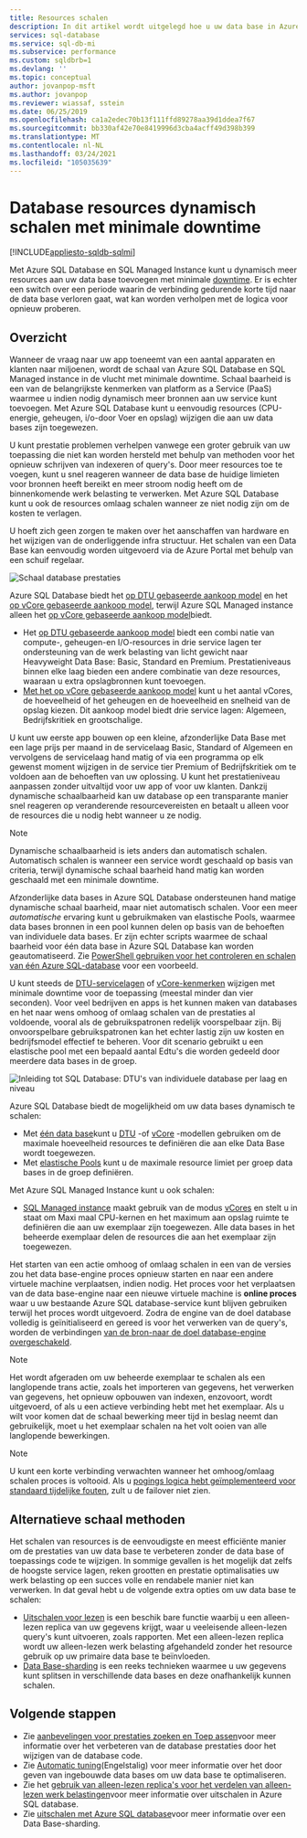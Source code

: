 ```yaml
---
title: Resources schalen
description: In dit artikel wordt uitgelegd hoe u uw data base in Azure SQL Database en SQL Managed Instance kunt schalen door toegewezen bronnen toe te voegen of te verwijderen.
services: sql-database
ms.service: sql-db-mi
ms.subservice: performance
ms.custom: sqldbrb=1
ms.devlang: ''
ms.topic: conceptual
author: jovanpop-msft
ms.author: jovanpop
ms.reviewer: wiassaf, sstein
ms.date: 06/25/2019
ms.openlocfilehash: ca1a2edec70b13f111ffd89278aa39d1ddea7f67
ms.sourcegitcommit: bb330af42e70e8419996d3cba4acff49d398b399
ms.translationtype: MT
ms.contentlocale: nl-NL
ms.lasthandoff: 03/24/2021
ms.locfileid: "105035639"
---
```

# <a name="dynamically-scale-database-resources-with-minimal-downtime"></a>Database resources dynamisch schalen met minimale downtime
[!INCLUDE[appliesto-sqldb-sqlmi](../includes/appliesto-sqldb-sqlmi.md)]

Met Azure SQL Database en SQL Managed Instance kunt u dynamisch meer resources aan uw data base toevoegen met minimale [downtime](https://azure.microsoft.com/support/legal/sla/sql-database). Er is echter een switch over een periode waarin de verbinding gedurende korte tijd naar de data base verloren gaat, wat kan worden verholpen met de logica voor opnieuw proberen.

## <a name="overview"></a>Overzicht

Wanneer de vraag naar uw app toeneemt van een aantal apparaten en klanten naar miljoenen, wordt de schaal van Azure SQL Database en SQL Managed instance in de vlucht met minimale downtime. Schaal baarheid is een van de belangrijkste kenmerken van platform as a Service (PaaS) waarmee u indien nodig dynamisch meer bronnen aan uw service kunt toevoegen. Met Azure SQL Database kunt u eenvoudig resources (CPU-energie, geheugen, i/o-door Voer en opslag) wijzigen die aan uw data bases zijn toegewezen.

U kunt prestatie problemen verhelpen vanwege een groter gebruik van uw toepassing die niet kan worden hersteld met behulp van methoden voor het opnieuw schrijven van indexeren of query's. Door meer resources toe te voegen, kunt u snel reageren wanneer de data base de huidige limieten voor bronnen heeft bereikt en meer stroom nodig heeft om de binnenkomende werk belasting te verwerken. Met Azure SQL Database kunt u ook de resources omlaag schalen wanneer ze niet nodig zijn om de kosten te verlagen.

U hoeft zich geen zorgen te maken over het aanschaffen van hardware en het wijzigen van de onderliggende infra structuur. Het schalen van een Data Base kan eenvoudig worden uitgevoerd via de Azure Portal met behulp van een schuif regelaar.

![Schaal database prestaties](./media/scale-resources/scale-performance.svg)

Azure SQL Database biedt het [op DTU gebaseerde aankoop model](service-tiers-dtu.md) en het [op vCore gebaseerde aankoop model](service-tiers-vcore.md), terwijl Azure SQL Managed instance alleen het [op vCore gebaseerde aankoop model](service-tiers-vcore.md)biedt. 

- Het [op DTU gebaseerde aankoop model](service-tiers-dtu.md) biedt een combi natie van compute-, geheugen-en I/O-resources in drie service lagen ter ondersteuning van de werk belasting van licht gewicht naar Heavyweight Data Base: Basic, Standard en Premium. Prestatieniveaus binnen elke laag bieden een andere combinatie van deze resources, waaraan u extra opslagbronnen kunt toevoegen.
- [Met het op vCore gebaseerde aankoop model](service-tiers-vcore.md) kunt u het aantal vCores, de hoeveelheid of het geheugen en de hoeveelheid en snelheid van de opslag kiezen. Dit aankoop model biedt drie service lagen: Algemeen, Bedrijfskritiek en grootschalige.

U kunt uw eerste app bouwen op een kleine, afzonderlijke Data Base met een lage prijs per maand in de servicelaag Basic, Standard of Algemeen en vervolgens de servicelaag hand matig of via een programma op elk gewenst moment wijzigen in de service tier Premium of Bedrijfskritiek om te voldoen aan de behoeften van uw oplossing. U kunt het prestatieniveau aanpassen zonder uitvaltijd voor uw app of voor uw klanten. Dankzij dynamische schaalbaarheid kan uw database op een transparante manier snel reageren op veranderende resourcevereisten en betaalt u alleen voor de resources die u nodig hebt wanneer u ze nodig.

> [!NOTE]
> Dynamische schaalbaarheid is iets anders dan automatisch schalen. Automatisch schalen is wanneer een service wordt geschaald op basis van criteria, terwijl dynamische schaal baarheid hand matig kan worden geschaald met een minimale downtime.

Afzonderlijke data bases in Azure SQL Database ondersteunen hand matige dynamische schaal baarheid, maar niet automatisch schalen. Voor een meer *automatische* ervaring kunt u gebruikmaken van elastische Pools, waarmee data bases bronnen in een pool kunnen delen op basis van de behoeften van individuele data bases.
Er zijn echter scripts waarmee de schaal baarheid voor één data base in Azure SQL Database kan worden geautomatiseerd. Zie [PowerShell gebruiken voor het controleren en schalen van één Azure SQL-database](scripts/monitor-and-scale-database-powershell.md) voor een voorbeeld.

U kunt steeds de [DTU-servicelagen](service-tiers-dtu.md) of [vCore-kenmerken](resource-limits-vcore-single-databases.md) wijzigen met minimale downtime voor de toepassing (meestal minder dan vier seconden). Voor veel bedrijven en apps is het kunnen maken van databases en het naar wens omhoog of omlaag schalen van de prestaties al voldoende, vooral als de gebruikspatronen redelijk voorspelbaar zijn. Bij onvoorspelbare gebruikspatronen kan het echter lastig zijn uw kosten en bedrijfsmodel effectief te beheren. Voor dit scenario gebruikt u een elastische pool met een bepaald aantal Edtu's die worden gedeeld door meerdere data bases in de groep.

![Inleiding tot SQL Database: DTU's van individuele database per laag en niveau](./media/scale-resources/single_db_dtus.png)

Azure SQL Database biedt de mogelijkheid om uw data bases dynamisch te schalen:

- Met [één data base](single-database-scale.md)kunt u [DTU](resource-limits-dtu-single-databases.md) -of [vCore](resource-limits-vcore-single-databases.md) -modellen gebruiken om de maximale hoeveelheid resources te definiëren die aan elke Data Base wordt toegewezen.
- Met [elastische Pools](elastic-pool-scale.md) kunt u de maximale resource limiet per groep data bases in de groep definiëren.

Met Azure SQL Managed Instance kunt u ook schalen: 

- [SQL Managed instance](../managed-instance/sql-managed-instance-paas-overview.md) maakt gebruik van de modus [vCores](../managed-instance/sql-managed-instance-paas-overview.md#vcore-based-purchasing-model) en stelt u in staat om Maxi maal CPU-kernen en het maximum aan opslag ruimte te definiëren die aan uw exemplaar zijn toegewezen. Alle data bases in het beheerde exemplaar delen de resources die aan het exemplaar zijn toegewezen.

Het starten van een actie omhoog of omlaag schalen in een van de versies zou het data base-engine proces opnieuw starten en naar een andere virtuele machine verplaatsen, indien nodig. Het proces voor het verplaatsen van de data base-engine naar een nieuwe virtuele machine is **online proces** waar u uw bestaande Azure SQL database-service kunt blijven gebruiken terwijl het proces wordt uitgevoerd. Zodra de engine van de doel database volledig is geïnitialiseerd en gereed is voor het verwerken van de query's, worden de verbindingen [van de bron-naar de doel database-engine overgeschakeld](single-database-scale.md#impact).

> [!NOTE]
> Het wordt afgeraden om uw beheerde exemplaar te schalen als een langlopende trans actie, zoals het importeren van gegevens, het verwerken van gegevens, het opnieuw opbouwen van indexen, enzovoort, wordt uitgevoerd, of als u een actieve verbinding hebt met het exemplaar. Als u wilt voor komen dat de schaal bewerking meer tijd in beslag neemt dan gebruikelijk, moet u het exemplaar schalen na het volt ooien van alle langlopende bewerkingen.

> [!NOTE]
> U kunt een korte verbinding verwachten wanneer het omhoog/omlaag schalen proces is voltooid. Als u [pogings logica hebt geïmplementeerd voor standaard tijdelijke fouten](troubleshoot-common-connectivity-issues.md#retry-logic-for-transient-errors), zult u de failover niet zien.

## <a name="alternative-scale-methods"></a>Alternatieve schaal methoden

Het schalen van resources is de eenvoudigste en meest efficiënte manier om de prestaties van uw data base te verbeteren zonder de data base of toepassings code te wijzigen. In sommige gevallen is het mogelijk dat zelfs de hoogste service lagen, reken grootten en prestatie optimalisaties uw werk belasting op een succes volle en rendabele manier niet kan verwerken. In dat geval hebt u de volgende extra opties om uw data base te schalen:

- [Uitschalen voor lezen](read-scale-out.md) is een beschik bare functie waarbij u een alleen-lezen replica van uw gegevens krijgt, waar u veeleisende alleen-lezen query's kunt uitvoeren, zoals rapporten. Met een alleen-lezen replica wordt uw alleen-lezen werk belasting afgehandeld zonder het resource gebruik op uw primaire data base te beïnvloeden.
- [Data Base-sharding](elastic-scale-introduction.md) is een reeks technieken waarmee u uw gegevens kunt splitsen in verschillende data bases en deze onafhankelijk kunnen schalen.

## <a name="next-steps"></a>Volgende stappen

- Zie [aanbevelingen voor prestaties zoeken en Toep assen](database-advisor-find-recommendations-portal.md)voor meer informatie over het verbeteren van de database prestaties door het wijzigen van de database code.
- Zie [Automatic tuning](automatic-tuning-overview.md)(Engelstalig) voor meer informatie over het door geven van ingebouwde data bases om uw data base te optimaliseren.
- Zie het [gebruik van alleen-lezen replica's voor het verdelen van alleen-lezen werk belastingen](read-scale-out.md)voor meer informatie over uitschalen in Azure SQL database.
- Zie [uitschalen met Azure SQL database](elastic-scale-introduction.md)voor meer informatie over een Data Base-sharding.
